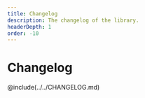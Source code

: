 ```yaml
---
title: Changelog
description: The changelog of the library.
headerDepth: 1
order: -10
---
```


# Changelog

<!-- more -->

@include(../../CHANGELOG.md)
